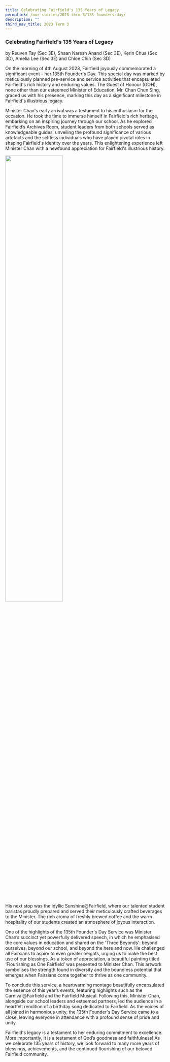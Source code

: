 ```yaml
---
title: Celebrating Fairfield's 135 Years of Legacy
permalink: /our-stories/2023-term-3/135-founders-day/
description: ""
third_nav_title: 2023 Term 3
---
```

### Celebrating Fairfield's 135 Years of Legacy 

by Reuven Tay (Sec 3E), Shaan Naresh Anand (Sec 3E), Kerin Chua (Sec 3D), Amelia Lee (Sec 3E) and Chloe Chin (Sec 3D)

On the morning of 4th August 2023, Fairfield joyously commemorated a significant event - her 135th Founder's Day. This special day was marked by meticulously planned pre-service and service activities that encapsulated Fairfield's rich history and enduring values. The Guest of Honour (GOH), none other than our esteemed Minister of Education, Mr. Chan Chun Sing, graced us with his presence, marking this day as a significant milestone in Fairfield's illustrious legacy. 


Minister Chan's early arrival was a testament to his enthusiasm for the occasion. He took the time to immerse himself in Fairfield's rich heritage, embarking on an inspiring journey through our school. As he explored Fairfield’s Archives Room, student leaders from both schools served as knowledgeable guides, unveiling the profound significance of various artefacts and the selfless individuals who have played pivotal roles in shaping Fairfield's identity over the years. This enlightening experience left Minister Chan with a newfound appreciation for Fairfield's illustrious history.

<img src="/images/Our%20Stories/2023/2023-fd-ezgif-3-b6e6b1f74f.gif" style="width:60%">

His next stop was the idyllic Sunshine@Fairfield, where our talented student baristas proudly prepared and served their meticulously crafted beverages to the Minister. The rich aroma of freshly brewed coffee and the warm hospitality of our students created an atmosphere of joyous interaction.

One of the highlights of the 135th Founder's Day Service was Minister Chan’s succinct yet powerfully delivered speech, in which he emphasised the core values in education and shared on the 'Three Beyonds': beyond ourselves, beyond our school, and beyond the here and now. He challenged all Fairsians to aspire to even greater heights, urging us to make the best use of our blessings. As a token of appreciation, a beautiful painting titled ‘Flourishing as One Fairfield’ was presented to Minister Chan. This artwork symbolises the strength found in diversity and the boundless potential that emerges when Fairsians come together to thrive as one community.

To conclude this service, a heartwarming montage beautifully encapsulated the essence of this year’s events, featuring highlights such as the Carnival@Fairfield and the Fairfield Musical. Following this, Minister Chan, alongside our school leaders and esteemed partners, led the audience in a heartfelt rendition of a birthday song dedicated to Fairfield. As the voices of all joined in harmonious unity, the 135th Founder's Day Service came to a close, leaving everyone in attendance with a profound sense of pride and unity.

Fairfield's legacy is a testament to her enduring commitment to excellence. More importantly, it is a testament of God’s goodness and faithfulness! As we celebrate 135 years of history, we look forward to many more years of blessings, achievements, and the continued flourishing of our beloved Fairfield community.